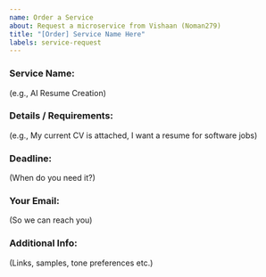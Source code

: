 ```yaml
---
name: Order a Service
about: Request a microservice from Vishaan (Noman279)
title: "[Order] Service Name Here"
labels: service-request
---
```


### Service Name:
(e.g., AI Resume Creation)

### Details / Requirements:
(e.g., My current CV is attached, I want a resume for software jobs)

### Deadline:
(When do you need it?)

### Your Email:
(So we can reach you)

### Additional Info:
(Links, samples, tone preferences etc.)
